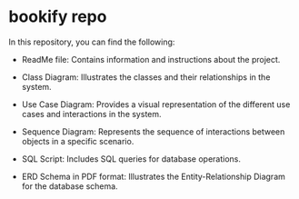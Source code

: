 # bookify repo 
In this repository, you can find the following:

 + ReadMe file: Contains information and instructions about the project.

 + Class Diagram: Illustrates the classes and their relationships in the system.

 +  Use Case Diagram: Provides a visual representation of the different use cases and interactions in the system.

 +  Sequence Diagram: Represents the sequence of interactions between objects in a specific scenario.

  + SQL Script: Includes SQL queries for database operations.

 +  ERD Schema in PDF format: Illustrates the Entity-Relationship Diagram for the database schema.
